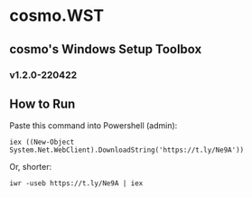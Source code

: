 # cosmo.WST
## cosmo's Windows Setup Toolbox
### v1.2.0-220422

## How to Run
Paste this command into Powershell (admin):
```
iex ((New-Object System.Net.WebClient).DownloadString('https://t.ly/Ne9A'))
```
Or, shorter:
```
iwr -useb https://t.ly/Ne9A | iex
```